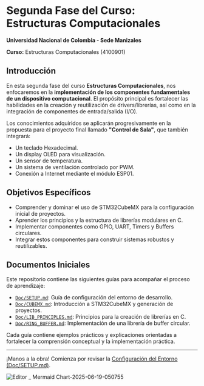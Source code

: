 # Segunda Fase del Curso: Estructuras Computacionales

**Universidad Nacional de Colombia - Sede Manizales**

**Curso:** Estructuras Computacionales (4100901)

## Introducción

En esta segunda fase del curso **Estructuras Computacionales**, nos enfocaremos en la **implementación de los componentes fundamentales de un dispositivo computacional**. El propósito principal es fortalecer las habilidades en la creación y reutilización de drivers/librerías, así como en la integración de componentes de entrada/salida (I/O).

Los conocimientos adquiridos se aplicarán progresivamente en la propuesta para el proyecto final llamado **"Control de Sala"**, que también integrará:

* Un teclado Hexadecimal.
* Un display OLED para visualización.
* Un sensor de temperatura.
* Un sistema de ventilación controlado por PWM.
* Conexión a Internet mediante el módulo ESP01.

## Objetivos Específicos

* Comprender y dominar el uso de STM32CubeMX para la configuración inicial de proyectos.
* Aprender los principios y la estructura de librerías modulares en C.
* Implementar componentes como GPIO, UART, Timers y Buffers circulares.
* Integrar estos componentes para construir sistemas robustos y reutilizables.

## Documentos Iniciales

Este repositorio contiene las siguientes guías para acompañar el proceso de aprendizaje:

* [`Doc/SETUP.md`](Doc/SETUP.md): Guía de configuración del entorno de desarrollo.
* [`Doc/CUBEMX.md`](Doc/CUBEMX.md): Introducción a STM32CubeMX y generación de proyectos.
* [`Doc/LIB_PRINCIPLES.md`](Doc/LIB_PRINCIPLES.md): Principios para la creación de librerías en C.
* [`Doc/RING_BUFFER.md`](Doc/RING_BUFFER.md): Implementación de una librería de buffer circular.

Cada guía contiene ejemplos prácticos y explicaciones orientadas a fortalecer la comprensión conceptual y la implementación práctica.

---

¡Manos a la obra! Comienza por revisar la [Configuración del Entorno (Doc/SETUP.md)](Doc/SETUP.md).




![Editor _ Mermaid Chart-2025-06-19-050755](https://github.com/user-attachments/assets/88b37921-9a80-4026-86d1-fc1863b37eda)


